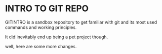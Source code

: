 # INTRO TO GIT REPO

GITINTRO is a sandbox repository to get familiar with git and its most used commands and working principles.

It did inevitably end up being a pet project though.

well, here are some more changes.
